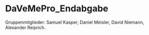 # DaVeMePro_Endabgabe
Gruppenmitglieder: Samuel Kasper, Daniel Meisler, David Niemann, Alexander Reiprich.
